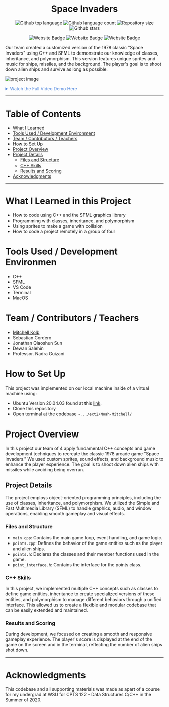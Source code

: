 
<h1 align="center">Space Invaders</h1>

<p align="center">
  <img alt="Github top language" src="https://img.shields.io/github/languages/top/mitchellkolb/space-invaders?color=76A738">

  <img alt="Github language count" src="https://img.shields.io/github/languages/count/mitchellkolb/space-invaders?color=76A738">

  <img alt="Repository size" src="https://img.shields.io/github/repo-size/mitchellkolb/space-invaders?color=76A738">

  <img alt="Github stars" src="https://img.shields.io/github/stars/mitchellkolb/space-invaders?color=76A738" />
</p>

<p align="center">
<img
    src="https://img.shields.io/badge/C++-00599C?style=for-the-badge&logo=cplusplus&logoColor=white"
    alt="Website Badge" />
<img
    src="https://img.shields.io/badge/SFML-76A738?style=for-the-badge&logo=sfml&logoColor=white"
    alt="Website Badge" />
<img
    src="https://img.shields.io/badge/MacOS-000000?style=for-the-badge&logo=apple&logoColor=white"
    alt="Website Badge" />
</p>


Our team created a customized version of the 1978 classic "Space Invaders" using C++ and SFML to demonstrate our knowledge of classes, inheritance, and polymorphism. This version features unique sprites and music for ships, missiles, and the background. The player's goal is to shoot down alien ships and survive as long as possible.

![project image](resources/space-invaders-highlight.gif)

<details>
<summary style="color:#5087dd">Watch the Full Video Demo Here</summary>

[![Full Video Demo Here](https://img.youtube.com/vi/0veC2d0xlrk/0.jpg)](https://www.youtube.com/watch?v=0veC2d0xlrk)

</details>

---


# Table of Contents
- [What I Learned](#what-i-learned-in-this-project)
- [Tools Used / Development Environment](#tools-used--development-environment)
- [Team / Contributors / Teachers](#team--contributors--teachers)
- [How to Set Up](#how-to-set-up)
- [Project Overview](#project-overview)
- [Project Details](#project-details)
  - [Files and Structure](#files-and-structure)
  - [C++ Skills](#c-skills)
  - [Results and Scoring](#results-and-scoring)
- [Acknowledgments](#acknowledgments)

---

# What I Learned in this Project
- How to code using C++ and the SFML graphics library
- Programming with classes, inheritance, and polymorphism
- Using sprites to make a game with collision
- How to code a project remotely in a group of four



# Tools Used / Development Environmen
- C++
- SFML
- VS Code
- Terminal
- MacOS





# Team / Contributors / Teachers
- [Mitchell Kolb](https://github.com/mitchellkolb)
- Sebastian Cordero
- Jonathan Qiaoshun Sun
- Dewan Salehin
- Professor. Nadra Guizani







# How to Set Up
This project was implemented on our local machine inside of a virtual machine using:
- Ubuntu Version 20.04.03 found at this [link](http://lt.releases.ubuntu.com/20.04.3/).
- Clone this repository 
- Open terminal at the codebase `~.../ext2/Noah-Mitchell/`





# Project Overview
In this project our team of 4 apply fundamental C++ concepts and game development techniques to recreate the classic 1978 arcade game "Space Invaders." We used custom sprites, sound effects, and background music to enhance the player experience. The goal is to shoot down alien ships with missiles while avoiding being overrun.

## Project Details
The project employs object-oriented programming principles, including the use of classes, inheritance, and polymorphism. We utilized the Simple and Fast Multimedia Library (SFML) to handle graphics, audio, and window operations, enabling smooth gameplay and visual effects.

### Files and Structure
- `main.cpp`: Contains the main game loop, event handling, and game logic.
- `points.cpp`: Defines the behavior of the game entities such as the player and alien ships.
- `points.h`: Declares the classes and their member functions used in the game.
- `point_interface.h`: Contains the interface for the points class.

### C++ Skills
In this project, we implemented multiple C++ concepts such as classes to define game entities, inheritance to create specialized versions of these entities, and polymorphism to manage different behaviors through a unified interface. This allowed us to create a flexible and modular codebase that can be easily extended and maintained.

### Results and Scoring
During development, we focused on creating a smooth and responsive gameplay experience. The player's score is displayed at the end of the game on the screen and in the terminal, reflecting the number of alien ships shot down.





--- 
# Acknowledgments
This codebase and all supporting materials was made as apart of a course for my undergrad at WSU for CPTS 122 - Data Structures C/C++ in the Summer of 2020. 

